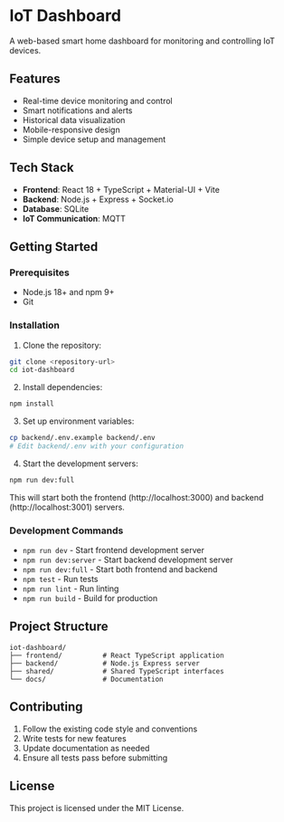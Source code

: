 # IoT Dashboard

A web-based smart home dashboard for monitoring and controlling IoT devices.

## Features

- Real-time device monitoring and control
- Smart notifications and alerts
- Historical data visualization
- Mobile-responsive design
- Simple device setup and management

## Tech Stack

- **Frontend**: React 18 + TypeScript + Material-UI + Vite
- **Backend**: Node.js + Express + Socket.io
- **Database**: SQLite
- **IoT Communication**: MQTT

## Getting Started

### Prerequisites

- Node.js 18+ and npm 9+
- Git

### Installation

1. Clone the repository:
```bash
git clone <repository-url>
cd iot-dashboard
```

2. Install dependencies:
```bash
npm install
```

3. Set up environment variables:
```bash
cp backend/.env.example backend/.env
# Edit backend/.env with your configuration
```

4. Start the development servers:
```bash
npm run dev:full
```

This will start both the frontend (http://localhost:3000) and backend (http://localhost:3001) servers.

### Development Commands

- `npm run dev` - Start frontend development server
- `npm run dev:server` - Start backend development server
- `npm run dev:full` - Start both frontend and backend
- `npm test` - Run tests
- `npm run lint` - Run linting
- `npm run build` - Build for production

## Project Structure

```
iot-dashboard/
├── frontend/          # React TypeScript application
├── backend/           # Node.js Express server
├── shared/            # Shared TypeScript interfaces
└── docs/              # Documentation
```

## Contributing

1. Follow the existing code style and conventions
2. Write tests for new features
3. Update documentation as needed
4. Ensure all tests pass before submitting

## License

This project is licensed under the MIT License.